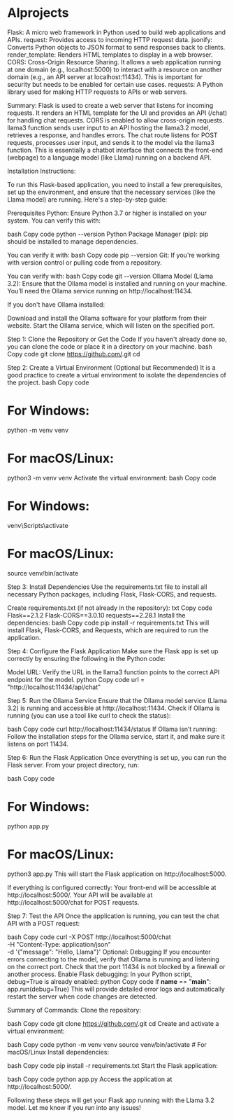 # AIprojects
Flask: A micro web framework in Python used to build web applications and APIs.
request: Provides access to incoming HTTP request data.
jsonify: Converts Python objects to JSON format to send responses back to clients.
render_template: Renders HTML templates to display in a web browser.
CORS: Cross-Origin Resource Sharing. It allows a web application running at one domain (e.g., localhost:5000) to interact with a resource on another domain (e.g., an API server at localhost:11434). This is important for security but needs to be enabled for certain use cases.
requests: A Python library used for making HTTP requests to APIs or web servers.

Summary:
Flask is used to create a web server that listens for incoming requests. It renders an HTML template for the UI and provides an API (/chat) for handling chat requests.
CORS is enabled to allow cross-origin requests.
llama3 function sends user input to an API hosting the llama3.2 model, retrieves a response, and handles errors.
The chat route listens for POST requests, processes user input, and sends it to the model via the llama3 function.
This is essentially a chatbot interface that connects the front-end (webpage) to a language model (like Llama) running on a backend API.

Installation Instructions:

To run this Flask-based application, you need to install a few prerequisites, set up the environment, and ensure that the necessary services (like the Llama model) are running. Here's a step-by-step guide:

Prerequisites
Python: Ensure Python 3.7 or higher is installed on your system. You can verify this with:

bash
Copy code
python --version
Python Package Manager (pip): pip should be installed to manage dependencies.

You can verify it with:
bash
Copy code
pip --version
Git: If you're working with version control or pulling code from a repository.

You can verify with:
bash
Copy code
git --version
Ollama Model (Llama 3.2): Ensure that the Ollama model is installed and running on your machine. You’ll need the Ollama service running on http://localhost:11434.

If you don't have Ollama installed:

Download and install the Ollama software for your platform from their website.
Start the Ollama service, which will listen on the specified port.


Step 1: Clone the Repository or Get the Code
If you haven't already done so, you can clone the code or place it in a directory on your machine.
bash
Copy code
git clone https://github.com/<your-repo-name>.git
cd <your-repo-directory>

Step 2: Create a Virtual Environment (Optional but Recommended)
It is a good practice to create a virtual environment to isolate the dependencies of the project.
bash
Copy code
# For Windows:
python -m venv venv
# For macOS/Linux:
python3 -m venv venv
Activate the virtual environment:
bash
Copy code
# For Windows:
venv\Scripts\activate
# For macOS/Linux:
source venv/bin/activate

Step 3: Install Dependencies
Use the requirements.txt file to install all necessary Python packages, including Flask, Flask-CORS, and requests.

Create requirements.txt (if not already in the repository):
txt
Copy code
Flask==2.1.2
Flask-CORS==3.0.10
requests==2.28.1
Install the dependencies:
bash
Copy code
pip install -r requirements.txt
This will install Flask, Flask-CORS, and Requests, which are required to run the application.

Step 4: Configure the Flask Application
Make sure the Flask app is set up correctly by ensuring the following in the Python code:

Model URL: Verify the URL in the llama3 function points to the correct API endpoint for the model.
python
Copy code
url = "http://localhost:11434/api/chat"

Step 5: Run the Ollama Service
Ensure that the Ollama model service (Llama 3.2) is running and accessible at http://localhost:11434.
Check if Ollama is running (you can use a tool like curl to check the status):

bash
Copy code
curl http://localhost:11434/status
If Ollama isn’t running: Follow the installation steps for the Ollama service, start it, and make sure it listens on port 11434.

Step 6: Run the Flask Application
Once everything is set up, you can run the Flask server. From your project directory, run:

bash
Copy code
# For Windows:
python app.py

# For macOS/Linux:
python3 app.py
This will start the Flask application on http://localhost:5000.

If everything is configured correctly:
Your front-end will be accessible at http://localhost:5000/.
Your API will be available at http://localhost:5000/chat for POST requests.

Step 7: Test the API
Once the application is running, you can test the chat API with a POST request:

bash
Copy code
curl -X POST http://localhost:5000/chat \
     -H "Content-Type: application/json" \
     -d '{"message": "Hello, Llama"}'
Optional: Debugging
If you encounter errors connecting to the model, verify that Ollama is running and listening on the correct port.
Check that the port 11434 is not blocked by a firewall or another process.
Enable Flask debugging: In your Python script, debug=True is already enabled:
python
Copy code
if __name__ == "__main__":
    app.run(debug=True)
This will provide detailed error logs and automatically restart the server when code changes are detected.

Summary of Commands:
Clone the repository:

bash
Copy code
git clone https://github.com/<your-repo>.git
cd <your-repo-directory>
Create and activate a virtual environment:

bash
Copy code
python -m venv venv
source venv/bin/activate  # For macOS/Linux
Install dependencies:

bash
Copy code
pip install -r requirements.txt
Start the Flask application:

bash
Copy code
python app.py
Access the application at http://localhost:5000/.

Following these steps will get your Flask app running with the Llama 3.2 model. Let me know if you run into any issues!






